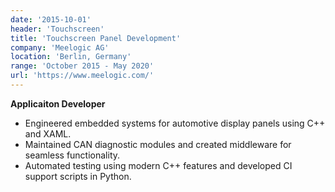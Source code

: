```yaml
---
date: '2015-10-01'
header: 'Touchscreen'
title: 'Touchscreen Panel Development'
company: 'Meelogic AG'
location: 'Berlin, Germany'
range: 'October 2015 - May 2020'
url: 'https://www.meelogic.com/'
---
```

**Applicaiton Developer**

- Engineered embedded systems for automotive display panels using C++ and XAML.
- Maintained CAN diagnostic modules and created middleware for seamless functionality.
- Automated testing using modern C++ features and developed CI support scripts in Python.
